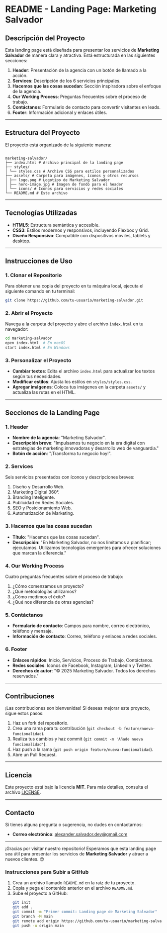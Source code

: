 # README - Landing Page: Marketing Salvador

## **Descripción del Proyecto**

Esta landing page está diseñada para presentar los servicios de **Marketing Salvador** de manera clara y atractiva. Está estructurada en las siguientes secciones:

1. **Header**: Presentación de la agencia con un botón de llamado a la acción.
2. **Services**: Descripción de los 6 servicios principales.
3. **Hacemos que las cosas sucedan**: Sección inspiradora sobre el enfoque de la agencia.
4. **Our Working Process**: Preguntas frecuentes sobre el proceso de trabajo.
5. **Contáctanos**: Formulario de contacto para convertir visitantes en leads.
6. **Footer**: Información adicional y enlaces útiles.

---

## **Estructura del Proyecto**

El proyecto está organizado de la siguiente manera:

```

marketing-salvador/
├── index.html # Archivo principal de la landing page
├── styles/
│ └── styles.css # Archivo CSS para estilos personalizados
├── assets/ # Carpeta para imágenes, íconos y otros recursos
│ ├── logo.png # Logotipo de Marketing Salvador
│ ├── hero-image.jpg # Imagen de fondo para el header
│ └── icons/ # Íconos para servicios y redes sociales
└── README.md # Este archivo

```

---

## **Tecnologías Utilizadas**

- **HTML5**: Estructura semántica y accesible.
- **CSS3**: Estilos modernos y responsivos, incluyendo Flexbox y Grid.
- **Diseño Responsivo**: Compatible con dispositivos móviles, tablets y desktop.

---

## **Instrucciones de Uso**

### **1. Clonar el Repositorio**

Para obtener una copia del proyecto en tu máquina local, ejecuta el siguiente comando en tu terminal:

```bash
git clone https://github.com/tu-usuario/marketing-salvador.git
```

### **2. Abrir el Proyecto**

Navega a la carpeta del proyecto y abre el archivo `index.html` en tu navegador:

```bash
cd marketing-salvador
open index.html  # En macOS
start index.html # En Windows
```

### **3. Personalizar el Proyecto**

- **Cambiar textos**: Edita el archivo `index.html` para actualizar los textos según tus necesidades.
- **Modificar estilos**: Ajusta los estilos en `styles/styles.css`.
- **Agregar imágenes**: Coloca tus imágenes en la carpeta `assets/` y actualiza las rutas en el HTML.

---

## **Secciones de la Landing Page**

### **1. Header**

- **Nombre de la agencia**: "Marketing Salvador".
- **Descripción breve**: "Impulsamos tu negocio en la era digital con estrategias de marketing innovadoras y desarrollo web de vanguardia."
- **Botón de acción**: "¡Transforma tu negocio hoy!".

### **2. Services**

Seis servicios presentados con íconos y descripciones breves:

1. Diseño y Desarrollo Web.
2. Marketing Digital 360°.
3. Branding Inteligente.
4. Publicidad en Redes Sociales.
5. SEO y Posicionamiento Web.
6. Automatización de Marketing.

### **3. Hacemos que las cosas sucedan**

- **Título**: "Hacemos que las cosas sucedan".
- **Descripción**: "En Marketing Salvador, no nos limitamos a planificar; ejecutamos. Utilizamos tecnologías emergentes para ofrecer soluciones que marcan la diferencia."

### **4. Our Working Process**

Cuatro preguntas frecuentes sobre el proceso de trabajo:

1. ¿Cómo comenzamos un proyecto?
2. ¿Qué metodologías utilizamos?
3. ¿Cómo medimos el éxito?
4. ¿Qué nos diferencia de otras agencias?

### **5. Contáctanos**

- **Formulario de contacto**: Campos para nombre, correo electrónico, teléfono y mensaje.
- **Información de contacto**: Correo, teléfono y enlaces a redes sociales.

### **6. Footer**

- **Enlaces rápidos**: Inicio, Servicios, Proceso de Trabajo, Contáctanos.
- **Redes sociales**: Iconos de Facebook, Instagram, LinkedIn y Twitter.
- **Derechos de autor**: "© 2025 Marketing Salvador. Todos los derechos reservados."

---

## **Contribuciones**

¡Las contribuciones son bienvenidas! Si deseas mejorar este proyecto, sigue estos pasos:

1. Haz un fork del repositorio.
2. Crea una rama para tu contribución (`git checkout -b feature/nueva-funcionalidad`).
3. Realiza tus cambios y haz commit (`git commit -m 'Añade nueva funcionalidad'`).
4. Haz push a la rama (`git push origin feature/nueva-funcionalidad`).
5. Abre un Pull Request.

---

## **Licencia**

Este proyecto está bajo la licencia **MIT**. Para más detalles, consulta el archivo [LICENSE](LICENSE).

---

## **Contacto**

Si tienes alguna pregunta o sugerencia, no dudes en contactarnos:

- **Correo electrónico**: alexander.salvador.dev@gmail.com

---

¡Gracias por visitar nuestro repositorio! Esperamos que esta landing page sea útil para presentar los servicios de **Marketing Salvador** y atraer a nuevos clientes. 😊



### **Instrucciones para Subir a GitHub**

1. Crea un archivo llamado `README.md` en la raíz de tu proyecto.
2. Copia y pega el contenido anterior en el archivo `README.md`.
3. Sube el proyecto a GitHub:
   ```bash
   git init
   git add .
   git commit -m "Primer commit: Landing page de Marketing Salvador"
   git branch -M main
   git remote add origin https://github.com/tu-usuario/marketing-salvador.git
   git push -u origin main
   ```
